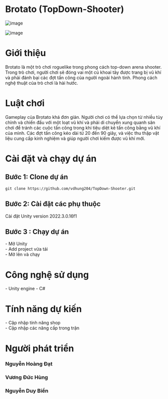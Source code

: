 <h1>Brotato (TopDown-Shooter)</h1>

![image](https://github.com/user-attachments/assets/63e9c9aa-cd80-46a0-b48e-348e4b5f295e)


![image](https://github.com/user-attachments/assets/73f95d69-037c-46e7-9ed2-2d2abacd8c20)

<h1>Giới thiệu</h1>
	Brotato là một trò chơi roguelike trong phong cách top-down arena shooter. Trong trò chơi, người chơi sẽ đóng vai một củ khoai tây được trang bị vũ khí và phải đánh bại các đợt tấn công của người ngoài hành tinh. Phong cách nghệ thuật của trò chơi là hài hước.
<h1>Luật chơi</h1>
	Gameplay của Brotato khá đơn giản. Người chơi có thể lựa chọn từ nhiều tùy chỉnh và chiến đấu với một loạt vũ khí và phải di chuyển xung quanh sân chơi để tránh các cuộc tấn công trong khi tiêu diệt kẻ tấn công bằng vũ khí của mình. Các đợt tấn công kéo dài từ 20 đến 90 giây, và việc thu thập vật liệu cung cấp kinh nghiệm và giúp người chơi kiếm được vũ khí mới.
<h1>Cài đặt và chạy dự án</h1>
<h2>Bước 1: Clone dự án</h2>
<code>git clone https://github.com/vdhung204/TopDown-Shooter.git</code>
<h2>Bước 2: Cài đặt các phụ thuộc</h2>
 Cài đặt Unity version 2022.3.0.16f1
<h2>Bước 3 : Chạy dự án</h2>
 - Mở Unity</br>
 - Add project vừa tải</br>
 - Mở lên và chạy</br>
<h1>Công nghệ sử dụng</h1>
 - Unity engine
 - C#
 <h1>Tính năng dự kiến</h1>
 - Cập nhập tính năng shop <br>
 - Cập nhập các năng cấp trong trận
 <h1>Người phát triển</h1>
 <h3>Nguyễn Hoàng Đạt</h3>
 <h3>Vương Đức Hùng</h3>
 <h3>Nguyễn Duy Biền</h3>
